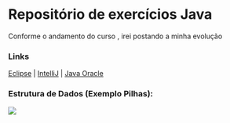 # Repositório de exercícios Java

Conforme o andamento do curso , irei postando a minha evolução

### Links
[Eclipse](https://www.eclipse.org/downloads/)
|
[IntelliJ](https://www.jetbrains.com/pt-br/idea/)
|
[Java Oracle](https://www.oracle.com/java/technologies/)


### Estrutura de Dados (Exemplo Pilhas):

<img src="https://i.ibb.co/qC0cSZ7/pilhas.jpg" />
